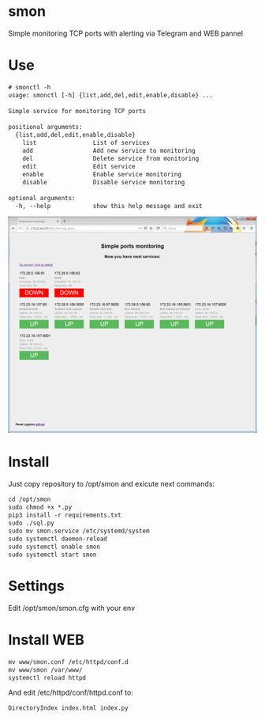# smon
Simple monitoring TCP ports with alerting via Telegram and WEB pannel

# Use

```
# smonctl -h
usage: smonctl [-h] {list,add,del,edit,enable,disable} ...

Simple service for monitoring TCP ports

positional arguments:
  {list,add,del,edit,enable,disable}
    list                List of services
    add                 Add new service to monitoring
    del                 Delete service from monitoring
    edit                Edit service
    enable              Enable service monitoring
    disable             Disable service monitoring

optional arguments:
  -h, --help            show this help message and exit
```
![alt text](www/smon/inc/smon.png "Webface")

# Install

Just copy repository to /opt/smon and exicute next commands:

```
cd /opt/smon
sudo chmod +x *.py
pip3 install -r requirements.txt
sudo ./sql.py
sudo mv smon.service /etc/systemd/system
sudo systemctl daemon-reload
sudo systemctl enable smon
sudo systemctl start smon
```

# Settings

Edit /opt/smon/smon.cfg with your env

# Install WEB

```
mv www/smon.conf /etc/httpd/conf.d
mv www/smon /var/www/
systemctl reload httpd
```

And edit /etc/httpd/conf/httpd.conf to:
```
DirectoryIndex index.html index.py
```
